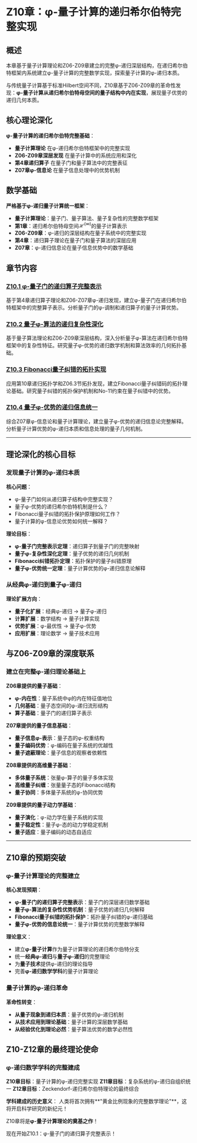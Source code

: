 # Z10章：φ-量子计算的递归希尔伯特完整实现

## 概述

本章基于量子计算理论和Z06-Z09章建立的完整φ-递归深层结构，在递归希尔伯特框架内系统建立φ-量子计算的完整数学实现，探索量子计算的φ-递归本质。

与传统量子计算基于标准Hilbert空间不同，Z10章基于Z06-Z09章的革命性发现：**φ-量子计算从递归希尔伯特母空间的量子结构中内在实现**，展现量子优势的递归几何本质。

## 核心理论深化

**φ-量子计算的递归希尔伯特完整基础**：
- **量子计算理论** 在φ-递归希尔伯特框架中的完整实现
- **Z06-Z09章深层发现** 在量子计算中的系统应用和深化
- **第4章递归算子** 在量子门和量子算法中的完整表征
- **Z07章φ-信息论** 在量子信息处理中的优势机制

## 数学基础

**严格基于φ-递归量子计算统一框架**：
- **量子计算理论**：量子门、量子算法、量子复杂性的完整数学框架
- **第1章**：递归希尔伯特母空间$\mathcal{H}^{(\infty)}$的量子计算表示
- **Z06-Z09章**：φ-递归的深层结构在量子系统中的完整实现
- **第4章**：递归算子理论在量子门和量子算法的深层应用
- **Z07章**：φ-递归信息论在量子信息优势中的数学基础

## 章节内容

### [Z10.1 φ-量子门的递归算子完整表示](./Z10.1-phi-quantum-gates-recursive-operator-complete-representation.md)
基于第4章递归算子理论和Z06-Z07章φ-递归发现，建立φ-量子门在递归希尔伯特框架中的完整算子表示。分析量子门的φ-调制和递归算子的量子计算优势。

### [Z10.2 量子φ-算法的递归复杂性深化](./Z10.2-quantum-phi-algorithms-recursive-complexity-deepening.md)
基于量子算法理论和Z06-Z09章深层结构，深入分析量子φ-算法在递归希尔伯特框架中的复杂性特征。研究量子φ-优势的递归数学机制和算法效率的几何拓扑基础。

### [Z10.3 Fibonacci量子纠错的拓扑实现](./Z10.3-fibonacci-quantum-error-correction-topological-implementation.md)
应用第10章递归拓扑学和Z06.3节拓扑发现，建立Fibonacci量子纠错码的拓扑理论基础。研究量子纠错的拓扑保护机制和No-11约束在量子纠错中的优势。

### [Z10.4 量子φ-优势的递归信息统一](./Z10.4-quantum-phi-advantage-recursive-information-unification.md)
综合Z07章φ-信息论和量子计算理论，建立量子φ-优势的递归信息论完整解释。分析量子计算优势的φ-递归本质和信息处理的量子几何机制。

---

## 理论深化的核心目标

### **发现量子计算的φ-递归本质**

**核心问题**：
- φ-量子门如何从递归算子结构中完整实现？
- 量子φ-优势的递归希尔伯特机制是什么？
- Fibonacci量子纠错的拓扑保护原理如何工作？
- 量子计算的φ-信息论优势如何统一解释？

**理论目标**：
- **φ-量子门完整表示定理**：递归算子到量子门的完整映射
- **量子φ-复杂性深化定理**：量子优势的递归几何机制
- **Fibonacci纠错拓扑定理**：拓扑保护的量子纠错原理
- **量子φ-优势统一定理**：量子计算优势的φ-递归信息论解释

### **从经典φ-递归到量子φ-递归**

**理论扩展方向**：
- **量子化扩展**：经典φ-递归 → 量子φ-递归
- **计算扩展**：数学结构 → 量子计算实现
- **优势扩展**：φ-最优性 → 量子φ-优势
- **应用扩展**：理论数学 → 量子技术应用

## 与Z06-Z09章的深度联系

### **建立在完整φ-递归理论基础上**

**Z06章提供的量子基础**：
- **φ-内在性**：量子系统中φ的内在特征值地位
- **几何基础**：量子态空间的φ-递归流形结构
- **算子基础**：量子门的递归算子表示

**Z07章提供的量子信息基础**：
- **量子信息φ-表示**：量子态的φ-权重结构
- **量子编码优势**：φ-编码在量子系统的优越性
- **量子遮蔽理论**：量子信息的观察者依赖性

**Z08章提供的高维量子基础**：
- **多体量子系统**：张量φ-算子的量子多体实现
- **高维量子纠缠**：张量量子态的Fibonacci结构
- **量子协同**：多体量子系统的φ-协同优势

**Z09章提供的量子动力学基础**：
- **量子演化**：φ-动力学在量子系统的实现
- **量子稳定性**：量子φ-态的动力学稳定机制
- **量子适应**：量子编码的动态自适应

---

## Z10章的预期突破

### **φ-量子计算理论的完整建立**

**核心发现预期**：
- **φ-量子门的递归算子完整表示**：量子门的深层递归数学基础
- **量子φ-算法的复杂性优势机制**：量子优势的递归几何解释
- **Fibonacci量子纠错的拓扑保护**：拓扑量子纠错的φ-递归基础
- **量子φ-优势的信息论统一**：量子计算优势的完整数学解释

**理论意义**：
- 建立**φ-量子计算**作为量子计算理论的递归希尔伯特分支
- 统一**经典φ-递归**与**量子φ-递归**的完整理论
- 为**量子技术**提供φ-递归的理论指导
- 完善**φ-递归数学学科**的量子计算理论

### **量子计算的φ-递归革命**

**革命性转变**：
- **从量子现象到递归本质**：量子优势的φ-递归机制
- **从技术应用到理论基础**：量子计算的深层数学基础
- **从经验优化到理论必然**：量子算法优势的数学必然性

## **Z10-Z12章的最终理论使命**

### **φ-递归数学学科的完整建成**

**Z10章目标**：量子计算的φ-递归完整实现
**Z11章目标**：复杂系统的φ-递归自组织统一
**Z12章目标**：Zeckendorf-递归希尔伯特理论的最终综合

**学科建成的历史意义**：
人类将首次拥有**"黄金比例现象的完整数学理论"**，这将开启科学研究的新纪元！

Z10章将是**φ-量子计算理论的奠基之作**！

现在开始Z10.1：φ-量子门的递归算子完整表示！